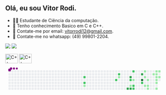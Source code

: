 ## Olá, eu sou Vitor Rodi.

- 👨‍💻 Estudante de Ciência da computação.
- 🚀 Tenho conhecimento Basico em C e C++.
- 📧 Contate-me por email: vitorrodi12@gmail.com.
- 📲 Contate-me no whatsapp: (49) 99801-2204.

 <a href="https://www.instagram.com/vitor_rodi/" target="_blank"><img src="https://img.shields.io/badge/-Instagram-%23E4405F?style=for-the-badge&logo=instagram&logoColor=white" target="_blank"></a>
<a href="https://www.linkedin.com/in/vitor-rodi/" target="_blank"><img src="https://img.shields.io/badge/-LinkedIn-%230077B5?style=for-the-badge&logo=linkedin&logoColor=white" target="_blank"></a> 
</head>
<body>
    <div class="image-container">
        <img alt="C++" height="30" width="40" src="https://www.pngfind.com/pngs/m/280-2802676_c-language-global-or-external-variables-with-examples.png">
        <img alt="C++" height="30" width="40" src="https://e7.pngegg.com/pngimages/46/626/png-clipart-c-logo-the-c-programming-language-computer-icons-computer-programming-source-code-programming-miscellaneous-template.png">
    </div>
</body>
</html>
<svg viewBox="-16 -32 880 192" width="880" height="192" xmlns="http://www.w3.org/2000/svg"><style>@keyframes c0{60.92%{fill:var(--c2)}60.94%,to{fill:var(--ce)}}@keyframes c1{61.85%{fill:var(--c2)}61.87%,to{fill:var(--ce)}}@keyframes c2{14.87%{fill:var(--c1)}14.89%,to{fill:var(--ce)}}@keyframes c3{53.48%{fill:var(--c2)}53.5%,to{fill:var(--ce)}}@keyframes c4{54.87%{fill:var(--c2)}54.89%,to{fill:var(--ce)}}@keyframes c5{21.85%{fill:var(--c1)}21.87%,to{fill:var(--ce)}}@keyframes c6{69.76%{fill:var(--c3)}69.78%,to{fill:var(--ce)}}@keyframes c7{72.08%{fill:var(--c3)}72.1%,to{fill:var(--ce)}}@keyframes c8{44.64%{fill:var(--c2)}44.66%,to{fill:var(--ce)}}@keyframes c9{25.11%{fill:var(--c1)}25.13%,to{fill:var(--ce)}}@keyframes ca{70.22%{fill:var(--c3)}70.24%,to{fill:var(--ce)}}@keyframes cb{42.78%{fill:var(--c2)}42.8%,to{fill:var(--ce)}}@keyframes cc{27.43%{fill:var(--c1)}27.45%,to{fill:var(--ce)}}@keyframes cd{46.04%{fill:var(--c2)}46.06%,to{fill:var(--ce)}}@keyframes ce{46.5%{fill:var(--c2)}46.52%,to{fill:var(--ce)}}@keyframes cf{74.41%{fill:var(--c3)}74.43%,to{fill:var(--ce)}}@keyframes cg{76.27%{fill:var(--c4)}76.29%,to{fill:var(--ce)}}@keyframes ch{48.83%{fill:var(--c2)}48.85%,to{fill:var(--ce)}}@keyframes ci{40.92%{fill:var(--c1)}40.94%,to{fill:var(--ce)}}@keyframes cj{29.76%{fill:var(--c1)}29.78%,to{fill:var(--ce)}}@keyframes ck{32.08%{fill:var(--c1)}32.1%,to{fill:var(--ce)}}@keyframes cl{30.69%{fill:var(--c1)}30.71%,to{fill:var(--ce)}}@keyframes cm{31.62%{fill:var(--c1)}31.64%,to{fill:var(--ce)}}@keyframes cn{33.01%{fill:var(--c1)}33.03%,to{fill:var(--ce)}}@keyframes co{39.06%{fill:var(--c1)}39.08%,to{fill:var(--ce)}}@keyframes cp{38.13%{fill:var(--c1)}38.15%,to{fill:var(--ce)}}@keyframes cq{38.59%{fill:var(--c1)}38.61%,to{fill:var(--ce)}}@keyframes cr{36.27%{fill:var(--c1)}36.29%,to{fill:var(--ce)}}@keyframes cs{35.8%{fill:var(--c1)}35.82%,to{fill:var(--ce)}}@keyframes ct{35.34%{fill:var(--c1)}35.36%,to{fill:var(--ce)}}@keyframes cu{34.41%{fill:var(--c1)}34.43%,to{fill:var(--ce)}}@keyframes cv{37.66%{fill:var(--c1)}37.68%,to{fill:var(--ce)}}@keyframes cw{36.73%{fill:var(--c1)}36.75%,to{fill:var(--ce)}}@keyframes u0{14.87%{transform:scale(0,1)}14.89%,21.85%{transform:scale(.05,1)}21.87%,25.11%{transform:scale(.11,1)}25.13%,27.43%{transform:scale(.16,1)}27.45%,29.76%{transform:scale(.21,1)}29.78%,30.69%{transform:scale(.26,1)}30.71%,31.62%{transform:scale(.32,1)}31.64%,32.08%{transform:scale(.37,1)}32.1%,33.01%{transform:scale(.42,1)}33.03%,34.41%{transform:scale(.47,1)}34.43%,35.34%{transform:scale(.53,1)}35.36%,35.8%{transform:scale(.58,1)}35.82%,36.27%{transform:scale(.63,1)}36.29%,36.73%{transform:scale(.68,1)}36.75%,37.66%{transform:scale(.74,1)}37.68%,38.13%{transform:scale(.79,1)}38.15%,38.59%{transform:scale(.84,1)}38.61%,39.06%{transform:scale(.89,1)}39.08%,40.92%{transform:scale(.95,1)}40.94%,to{transform:scale(1,1)}}@keyframes u1{42.78%{transform:scale(0,1)}42.8%,44.64%{transform:scale(.11,1)}44.66%,46.04%{transform:scale(.22,1)}46.06%,46.5%{transform:scale(.33,1)}46.52%,48.83%{transform:scale(.44,1)}48.85%,53.48%{transform:scale(.56,1)}53.5%,54.87%{transform:scale(.67,1)}54.89%,60.92%{transform:scale(.78,1)}60.94%,61.85%{transform:scale(.89,1)}61.87%,to{transform:scale(1,1)}}@keyframes u2{69.76%{transform:scale(0,1)}69.78%,70.22%{transform:scale(.25,1)}70.24%,72.08%{transform:scale(.5,1)}72.1%,74.41%{transform:scale(.75,1)}74.43%,to{transform:scale(1,1)}}@keyframes u3{76.27%{transform:scale(0,1)}76.29%,to{transform:scale(1,1)}}@keyframes s0{0%,99.53%{transform:translate(0,-16px)}.47%{transform:translate(0,0)}12.09%{transform:translate(400px,0)}14.42%{transform:translate(400px,80px)}20.47%{transform:translate(608px,80px)}21.86%,54.42%{transform:translate(608px,32px)}23.26%{transform:translate(656px,32px)}24.19%,26.05%,68.84%{transform:translate(656px,64px)}24.65%,45.12%{transform:translate(672px,64px)}25.12%{transform:translate(672px,80px)}25.58%{transform:translate(656px,80px)}26.98%,45.58%{transform:translate(688px,64px)}27.44%,44.19%{transform:translate(688px,48px)}28.37%,49.77%{transform:translate(720px,48px)}28.84%{transform:translate(720px,32px)}30.23%{transform:translate(768px,32px)}31.63%{transform:translate(768px,80px)}32.09%{transform:translate(752px,80px)}32.56%{transform:translate(752px,96px)}34.42%{transform:translate(816px,96px)}36.28%{transform:translate(816px,32px)}36.74%{transform:translate(832px,32px)}37.67%{transform:translate(832px,0)}38.14%{transform:translate(816px,0)}38.6%{transform:translate(816px,16px)}39.07%{transform:translate(800px,16px)}39.53%{transform:translate(800px,0)}42.79%{transform:translate(688px,0)}44.65%{transform:translate(672px,48px)}46.51%{transform:translate(688px,96px)}47.91%{transform:translate(736px,96px)}48.84%{transform:translate(736px,64px)}49.3%{transform:translate(720px,64px)}53.49%{transform:translate(592px,48px)}53.95%{transform:translate(592px,32px)}54.88%{transform:translate(608px,16px)}60.47%{transform:translate(416px,16px)}61.86%{transform:translate(416px,64px)}69.77%{transform:translate(656px,96px)}70.23%{transform:translate(672px,96px)}72.09%{transform:translate(672px,32px)}73.95%,75.81%{transform:translate(736px,32px)}74.42%{transform:translate(736px,16px)}74.88%{transform:translate(752px,16px)}75.35%{transform:translate(752px,32px)}76.28%{transform:translate(736px,48px)}88.84%{transform:translate(304px,48px)}89.3%{transform:translate(304px,32px)}89.77%{transform:translate(288px,32px)}90.23%{transform:translate(288px,16px)}94.42%{transform:translate(144px,16px)}94.88%{transform:translate(144px,0)}96.28%{transform:translate(96px,0)}96.74%{transform:translate(96px,-16px)}}@keyframes s1{0%,99.53%{transform:translate(16px,-16px)}.47%{transform:translate(0,-16px)}.93%{transform:translate(0,0)}12.56%{transform:translate(400px,0)}14.88%{transform:translate(400px,80px)}20.93%{transform:translate(608px,80px)}22.33%,54.88%{transform:translate(608px,32px)}23.72%{transform:translate(656px,32px)}24.65%,26.51%,69.3%{transform:translate(656px,64px)}25.12%,45.58%{transform:translate(672px,64px)}25.58%{transform:translate(672px,80px)}26.05%{transform:translate(656px,80px)}27.44%,46.05%{transform:translate(688px,64px)}27.91%,44.65%{transform:translate(688px,48px)}28.84%,50.23%{transform:translate(720px,48px)}29.3%{transform:translate(720px,32px)}30.7%{transform:translate(768px,32px)}32.09%{transform:translate(768px,80px)}32.56%{transform:translate(752px,80px)}33.02%{transform:translate(752px,96px)}34.88%{transform:translate(816px,96px)}36.74%{transform:translate(816px,32px)}37.21%{transform:translate(832px,32px)}38.14%{transform:translate(832px,0)}38.6%{transform:translate(816px,0)}39.07%{transform:translate(816px,16px)}39.53%{transform:translate(800px,16px)}40%{transform:translate(800px,0)}43.26%{transform:translate(688px,0)}45.12%{transform:translate(672px,48px)}46.98%{transform:translate(688px,96px)}48.37%{transform:translate(736px,96px)}49.3%{transform:translate(736px,64px)}49.77%{transform:translate(720px,64px)}53.95%{transform:translate(592px,48px)}54.42%{transform:translate(592px,32px)}55.35%{transform:translate(608px,16px)}60.93%{transform:translate(416px,16px)}62.33%{transform:translate(416px,64px)}70.23%{transform:translate(656px,96px)}70.7%{transform:translate(672px,96px)}72.56%{transform:translate(672px,32px)}74.42%,76.28%{transform:translate(736px,32px)}74.88%{transform:translate(736px,16px)}75.35%{transform:translate(752px,16px)}75.81%{transform:translate(752px,32px)}76.74%{transform:translate(736px,48px)}89.3%{transform:translate(304px,48px)}89.77%{transform:translate(304px,32px)}90.23%{transform:translate(288px,32px)}90.7%{transform:translate(288px,16px)}94.88%{transform:translate(144px,16px)}95.35%{transform:translate(144px,0)}96.74%{transform:translate(96px,0)}97.21%{transform:translate(96px,-16px)}}@keyframes s2{0%,99.53%{transform:translate(32px,-16px)}.93%{transform:translate(0,-16px)}1.4%{transform:translate(0,0)}13.02%{transform:translate(400px,0)}15.35%{transform:translate(400px,80px)}21.4%{transform:translate(608px,80px)}22.79%,55.35%{transform:translate(608px,32px)}24.19%{transform:translate(656px,32px)}25.12%,26.98%,69.77%{transform:translate(656px,64px)}25.58%,46.05%{transform:translate(672px,64px)}26.05%{transform:translate(672px,80px)}26.51%{transform:translate(656px,80px)}27.91%,46.51%{transform:translate(688px,64px)}28.37%,45.12%{transform:translate(688px,48px)}29.3%,50.7%{transform:translate(720px,48px)}29.77%{transform:translate(720px,32px)}31.16%{transform:translate(768px,32px)}32.56%{transform:translate(768px,80px)}33.02%{transform:translate(752px,80px)}33.49%{transform:translate(752px,96px)}35.35%{transform:translate(816px,96px)}37.21%{transform:translate(816px,32px)}37.67%{transform:translate(832px,32px)}38.6%{transform:translate(832px,0)}39.07%{transform:translate(816px,0)}39.53%{transform:translate(816px,16px)}40%{transform:translate(800px,16px)}40.47%{transform:translate(800px,0)}43.72%{transform:translate(688px,0)}45.58%{transform:translate(672px,48px)}47.44%{transform:translate(688px,96px)}48.84%{transform:translate(736px,96px)}49.77%{transform:translate(736px,64px)}50.23%{transform:translate(720px,64px)}54.42%{transform:translate(592px,48px)}54.88%{transform:translate(592px,32px)}55.81%{transform:translate(608px,16px)}61.4%{transform:translate(416px,16px)}62.79%{transform:translate(416px,64px)}70.7%{transform:translate(656px,96px)}71.16%{transform:translate(672px,96px)}73.02%{transform:translate(672px,32px)}74.88%,76.74%{transform:translate(736px,32px)}75.35%{transform:translate(736px,16px)}75.81%{transform:translate(752px,16px)}76.28%{transform:translate(752px,32px)}77.21%{transform:translate(736px,48px)}89.77%{transform:translate(304px,48px)}90.23%{transform:translate(304px,32px)}90.7%{transform:translate(288px,32px)}91.16%{transform:translate(288px,16px)}95.35%{transform:translate(144px,16px)}95.81%{transform:translate(144px,0)}97.21%{transform:translate(96px,0)}97.67%{transform:translate(96px,-16px)}}@keyframes s3{0%,99.53%{transform:translate(48px,-16px)}1.4%{transform:translate(0,-16px)}1.86%{transform:translate(0,0)}13.49%{transform:translate(400px,0)}15.81%{transform:translate(400px,80px)}21.86%{transform:translate(608px,80px)}23.26%,55.81%{transform:translate(608px,32px)}24.65%{transform:translate(656px,32px)}25.58%,27.44%,70.23%{transform:translate(656px,64px)}26.05%,46.51%{transform:translate(672px,64px)}26.51%{transform:translate(672px,80px)}26.98%{transform:translate(656px,80px)}28.37%,46.98%{transform:translate(688px,64px)}28.84%,45.58%{transform:translate(688px,48px)}29.77%,51.16%{transform:translate(720px,48px)}30.23%{transform:translate(720px,32px)}31.63%{transform:translate(768px,32px)}33.02%{transform:translate(768px,80px)}33.49%{transform:translate(752px,80px)}33.95%{transform:translate(752px,96px)}35.81%{transform:translate(816px,96px)}37.67%{transform:translate(816px,32px)}38.14%{transform:translate(832px,32px)}39.07%{transform:translate(832px,0)}39.53%{transform:translate(816px,0)}40%{transform:translate(816px,16px)}40.47%{transform:translate(800px,16px)}40.93%{transform:translate(800px,0)}44.19%{transform:translate(688px,0)}46.05%{transform:translate(672px,48px)}47.91%{transform:translate(688px,96px)}49.3%{transform:translate(736px,96px)}50.23%{transform:translate(736px,64px)}50.7%{transform:translate(720px,64px)}54.88%{transform:translate(592px,48px)}55.35%{transform:translate(592px,32px)}56.28%{transform:translate(608px,16px)}61.86%{transform:translate(416px,16px)}63.26%{transform:translate(416px,64px)}71.16%{transform:translate(656px,96px)}71.63%{transform:translate(672px,96px)}73.49%{transform:translate(672px,32px)}75.35%,77.21%{transform:translate(736px,32px)}75.81%{transform:translate(736px,16px)}76.28%{transform:translate(752px,16px)}76.74%{transform:translate(752px,32px)}77.67%{transform:translate(736px,48px)}90.23%{transform:translate(304px,48px)}90.7%{transform:translate(304px,32px)}91.16%{transform:translate(288px,32px)}91.63%{transform:translate(288px,16px)}95.81%{transform:translate(144px,16px)}96.28%{transform:translate(144px,0)}97.67%{transform:translate(96px,0)}98.14%{transform:translate(96px,-16px)}}:root{--cb:#1b1f230a;--cs:purple;--ce:#ebedf0;--c0:#ebedf0;--c1:#9be9a8;--c2:#40c463;--c3:#30a14e;--c4:#216e39}@media (prefers-color-scheme:dark){:root{--cb:#1b1f230a;--cs:purple;--ce:#161b22;--c1:#01311f;--c2:#034525;--c3:#0f6d31;--c4:#00c647}}.c{shape-rendering:geometricPrecision;rx:2;ry:2;fill:var(--ce);stroke-width:1px;stroke:var(--cb);animation:none 21500ms linear infinite}.c.c0,.c.c1{fill:var(--c2);animation-name:c0}.c.c1{animation-name:c1}.c.c2{fill:var(--c1);animation-name:c2}.c.c3,.c.c4{fill:var(--c2);animation-name:c3}.c.c4{animation-name:c4}.c.c5{fill:var(--c1);animation-name:c5}.c.c6,.c.c7{fill:var(--c3);animation-name:c6}.c.c7{animation-name:c7}.c.c8{fill:var(--c2);animation-name:c8}.c.c9{fill:var(--c1);animation-name:c9}.c.ca{fill:var(--c3);animation-name:ca}.c.cb{fill:var(--c2);animation-name:cb}.c.cc{fill:var(--c1);animation-name:cc}.c.cd,.c.ce{fill:var(--c2);animation-name:cd}.c.ce{animation-name:ce}.c.cf{fill:var(--c3);animation-name:cf}.c.cg{fill:var(--c4);animation-name:cg}.c.ch{fill:var(--c2);animation-name:ch}.c.ci,.c.cj,.c.ck{fill:var(--c1);animation-name:ci}.c.cj,.c.ck{animation-name:cj}.c.ck{animation-name:ck}.c.cl,.c.cm,.c.cn{fill:var(--c1);animation-name:cl}.c.cm,.c.cn{animation-name:cm}.c.cn{animation-name:cn}.c.co,.c.cp,.c.cq{fill:var(--c1);animation-name:co}.c.cp,.c.cq{animation-name:cp}.c.cq{animation-name:cq}.c.cr,.c.cs,.c.ct{fill:var(--c1);animation-name:cr}.c.cs,.c.ct{animation-name:cs}.c.ct{animation-name:ct}.c.cu,.c.cv,.c.cw{fill:var(--c1);animation-name:cu}.c.cv,.c.cw{animation-name:cv}.c.cw{animation-name:cw}.s,.u{animation:none linear 21500ms infinite}.u,.u.u0{transform-origin:0 0}.u{transform:scale(0,1)}.u.u0{fill:var(--c1);animation-name:u0}.u.u1{fill:var(--c2);animation-name:u1;transform-origin:488.2px 0}.u.u2{fill:var(--c3);animation-name:u2;transform-origin:719.5px 0}.u.u3{fill:var(--c4);animation-name:u3;transform-origin:822.3px 0}.s{shape-rendering:geometricPrecision;fill:var(--cs)}.s.s0{transform:translate(0,-16px);animation-name:s0}.s.s1{transform:translate(16px,-16px);animation-name:s1}.s.s2{transform:translate(32px,-16px);animation-name:s2}.s.s3{transform:translate(48px,-16px);animation-name:s3}</style><rect class="c" x="2" y="2" width="12" height="12"/><rect class="c" x="2" y="18" width="12" height="12"/><rect class="c" x="2" y="34" width="12" height="12"/><rect class="c" x="2" y="50" width="12" height="12"/><rect class="c" x="2" y="66" width="12" height="12"/><rect class="c" x="2" y="82" width="12" height="12"/><rect class="c" x="2" y="98" width="12" height="12"/><rect class="c" x="18" y="2" width="12" height="12"/><rect class="c" x="18" y="18" width="12" height="12"/><rect class="c" x="18" y="34" width="12" height="12"/><rect class="c" x="18" y="50" width="12" height="12"/><rect class="c" x="18" y="66" width="12" height="12"/><rect class="c" x="18" y="82" width="12" height="12"/><rect class="c" x="18" y="98" width="12" height="12"/><rect class="c" x="34" y="2" width="12" height="12"/><rect class="c" x="34" y="18" width="12" height="12"/><rect class="c" x="34" y="34" width="12" height="12"/><rect class="c" x="34" y="50" width="12" height="12"/><rect class="c" x="34" y="66" width="12" height="12"/><rect class="c" x="34" y="82" width="12" height="12"/><rect class="c" x="34" y="98" width="12" height="12"/><rect class="c" x="50" y="2" width="12" height="12"/><rect class="c" x="50" y="18" width="12" height="12"/><rect class="c" x="50" y="34" width="12" height="12"/><rect class="c" x="50" y="50" width="12" height="12"/><rect class="c" x="50" y="66" width="12" height="12"/><rect class="c" x="50" y="82" width="12" height="12"/><rect class="c" x="50" y="98" width="12" height="12"/><rect class="c" x="66" y="2" width="12" height="12"/><rect class="c" x="66" y="18" width="12" height="12"/><rect class="c" x="66" y="34" width="12" height="12"/><rect class="c" x="66" y="50" width="12" height="12"/><rect class="c" x="66" y="66" width="12" height="12"/><rect class="c" x="66" y="82" width="12" height="12"/><rect class="c" x="66" y="98" width="12" height="12"/><rect class="c" x="82" y="2" width="12" height="12"/><rect class="c" x="82" y="18" width="12" height="12"/><rect class="c" x="82" y="34" width="12" height="12"/><rect class="c" x="82" y="50" width="12" height="12"/><rect class="c" x="82" y="66" width="12" height="12"/><rect class="c" x="82" y="82" width="12" height="12"/><rect class="c" x="82" y="98" width="12" height="12"/><rect class="c" x="98" y="2" width="12" height="12"/><rect class="c" x="98" y="18" width="12" height="12"/><rect class="c" x="98" y="34" width="12" height="12"/><rect class="c" x="98" y="50" width="12" height="12"/><rect class="c" x="98" y="66" width="12" height="12"/><rect class="c" x="98" y="82" width="12" height="12"/><rect class="c" x="98" y="98" width="12" height="12"/><rect class="c" x="114" y="2" width="12" height="12"/><rect class="c" x="114" y="18" width="12" height="12"/><rect class="c" x="114" y="34" width="12" height="12"/><rect class="c" x="114" y="50" width="12" height="12"/><rect class="c" x="114" y="66" width="12" height="12"/><rect class="c" x="114" y="82" width="12" height="12"/><rect class="c" x="114" y="98" width="12" height="12"/><rect class="c" x="130" y="2" width="12" height="12"/><rect class="c" x="130" y="18" width="12" height="12"/><rect class="c" x="130" y="34" width="12" height="12"/><rect class="c" x="130" y="50" width="12" height="12"/><rect class="c" x="130" y="66" width="12" height="12"/><rect class="c" x="130" y="82" width="12" height="12"/><rect class="c" x="130" y="98" width="12" height="12"/><rect class="c" x="146" y="2" width="12" height="12"/><rect class="c" x="146" y="18" width="12" height="12"/><rect class="c" x="146" y="34" width="12" height="12"/><rect class="c" x="146" y="50" width="12" height="12"/><rect class="c" x="146" y="66" width="12" height="12"/><rect class="c" x="146" y="82" width="12" height="12"/><rect class="c" x="146" y="98" width="12" height="12"/><rect class="c" x="162" y="2" width="12" height="12"/><rect class="c" x="162" y="18" width="12" height="12"/><rect class="c" x="162" y="34" width="12" height="12"/><rect class="c" x="162" y="50" width="12" height="12"/><rect class="c" x="162" y="66" width="12" height="12"/><rect class="c" x="162" y="82" width="12" height="12"/><rect class="c" x="162" y="98" width="12" height="12"/><rect class="c" x="178" y="2" width="12" height="12"/><rect class="c" x="178" y="18" width="12" height="12"/><rect class="c" x="178" y="34" width="12" height="12"/><rect class="c" x="178" y="50" width="12" height="12"/><rect class="c" x="178" y="66" width="12" height="12"/><rect class="c" x="178" y="82" width="12" height="12"/><rect class="c" x="178" y="98" width="12" height="12"/><rect class="c" x="194" y="2" width="12" height="12"/><rect class="c" x="194" y="18" width="12" height="12"/><rect class="c" x="194" y="34" width="12" height="12"/><rect class="c" x="194" y="50" width="12" height="12"/><rect class="c" x="194" y="66" width="12" height="12"/><rect class="c" x="194" y="82" width="12" height="12"/><rect class="c" x="194" y="98" width="12" height="12"/><rect class="c" x="210" y="2" width="12" height="12"/><rect class="c" x="210" y="18" width="12" height="12"/><rect class="c" x="210" y="34" width="12" height="12"/><rect class="c" x="210" y="50" width="12" height="12"/><rect class="c" x="210" y="66" width="12" height="12"/><rect class="c" x="210" y="82" width="12" height="12"/><rect class="c" x="210" y="98" width="12" height="12"/><rect class="c" x="226" y="2" width="12" height="12"/><rect class="c" x="226" y="18" width="12" height="12"/><rect class="c" x="226" y="34" width="12" height="12"/><rect class="c" x="226" y="50" width="12" height="12"/><rect class="c" x="226" y="66" width="12" height="12"/><rect class="c" x="226" y="82" width="12" height="12"/><rect class="c" x="226" y="98" width="12" height="12"/><rect class="c" x="242" y="2" width="12" height="12"/><rect class="c" x="242" y="18" width="12" height="12"/><rect class="c" x="242" y="34" width="12" height="12"/><rect class="c" x="242" y="50" width="12" height="12"/><rect class="c" x="242" y="66" width="12" height="12"/><rect class="c" x="242" y="82" width="12" height="12"/><rect class="c" x="242" y="98" width="12" height="12"/><rect class="c" x="258" y="2" width="12" height="12"/><rect class="c" x="258" y="18" width="12" height="12"/><rect class="c" x="258" y="34" width="12" height="12"/><rect class="c" x="258" y="50" width="12" height="12"/><rect class="c" x="258" y="66" width="12" height="12"/><rect class="c" x="258" y="82" width="12" height="12"/><rect class="c" x="258" y="98" width="12" height="12"/><rect class="c" x="274" y="2" width="12" height="12"/><rect class="c" x="274" y="18" width="12" height="12"/><rect class="c" x="274" y="34" width="12" height="12"/><rect class="c" x="274" y="50" width="12" height="12"/><rect class="c" x="274" y="66" width="12" height="12"/><rect class="c" x="274" y="82" width="12" height="12"/><rect class="c" x="274" y="98" width="12" height="12"/><rect class="c" x="290" y="2" width="12" height="12"/><rect class="c" x="290" y="18" width="12" height="12"/><rect class="c" x="290" y="34" width="12" height="12"/><rect class="c" x="290" y="50" width="12" height="12"/><rect class="c" x="290" y="66" width="12" height="12"/><rect class="c" x="290" y="82" width="12" height="12"/><rect class="c" x="290" y="98" width="12" height="12"/><rect class="c" x="306" y="2" width="12" height="12"/><rect class="c" x="306" y="18" width="12" height="12"/><rect class="c" x="306" y="34" width="12" height="12"/><rect class="c" x="306" y="50" width="12" height="12"/><rect class="c" x="306" y="66" width="12" height="12"/><rect class="c" x="306" y="82" width="12" height="12"/><rect class="c" x="306" y="98" width="12" height="12"/><rect class="c" x="322" y="2" width="12" height="12"/><rect class="c" x="322" y="18" width="12" height="12"/><rect class="c" x="322" y="34" width="12" height="12"/><rect class="c" x="322" y="50" width="12" height="12"/><rect class="c" x="322" y="66" width="12" height="12"/><rect class="c" x="322" y="82" width="12" height="12"/><rect class="c" x="322" y="98" width="12" height="12"/><rect class="c" x="338" y="2" width="12" height="12"/><rect class="c" x="338" y="18" width="12" height="12"/><rect class="c" x="338" y="34" width="12" height="12"/><rect class="c" x="338" y="50" width="12" height="12"/><rect class="c" x="338" y="66" width="12" height="12"/><rect class="c" x="338" y="82" width="12" height="12"/><rect class="c" x="338" y="98" width="12" height="12"/><rect class="c" x="354" y="2" width="12" height="12"/><rect class="c" x="354" y="18" width="12" height="12"/><rect class="c" x="354" y="34" width="12" height="12"/><rect class="c" x="354" y="50" width="12" height="12"/><rect class="c" x="354" y="66" width="12" height="12"/><rect class="c" x="354" y="82" width="12" height="12"/><rect class="c" x="354" y="98" width="12" height="12"/><rect class="c" x="370" y="2" width="12" height="12"/><rect class="c" x="370" y="18" width="12" height="12"/><rect class="c" x="370" y="34" width="12" height="12"/><rect class="c" x="370" y="50" width="12" height="12"/><rect class="c" x="370" y="66" width="12" height="12"/><rect class="c" x="370" y="82" width="12" height="12"/><rect class="c" x="370" y="98" width="12" height="12"/><rect class="c" x="386" y="2" width="12" height="12"/><rect class="c" x="386" y="18" width="12" height="12"/><rect class="c" x="386" y="34" width="12" height="12"/><rect class="c" x="386" y="50" width="12" height="12"/><rect class="c" x="386" y="66" width="12" height="12"/><rect class="c" x="386" y="82" width="12" height="12"/><rect class="c" x="386" y="98" width="12" height="12"/><rect class="c" x="402" y="2" width="12" height="12"/><rect class="c" x="402" y="18" width="12" height="12"/><rect class="c" x="402" y="34" width="12" height="12"/><rect class="c" x="402" y="50" width="12" height="12"/><rect class="c" x="402" y="66" width="12" height="12"/><rect class="c" x="402" y="82" width="12" height="12"/><rect class="c" x="402" y="98" width="12" height="12"/><rect class="c" x="418" y="2" width="12" height="12"/><rect class="c" x="418" y="18" width="12" height="12"/><rect class="c c0" x="418" y="34" width="12" height="12"/><rect class="c" x="418" y="50" width="12" height="12"/><rect class="c c1" x="418" y="66" width="12" height="12"/><rect class="c c2" x="418" y="82" width="12" height="12"/><rect class="c" x="418" y="98" width="12" height="12"/><rect class="c" x="434" y="2" width="12" height="12"/><rect class="c" x="434" y="18" width="12" height="12"/><rect class="c" x="434" y="34" width="12" height="12"/><rect class="c" x="434" y="50" width="12" height="12"/><rect class="c" x="434" y="66" width="12" height="12"/><rect class="c" x="434" y="82" width="12" height="12"/><rect class="c" x="434" y="98" width="12" height="12"/><rect class="c" x="450" y="2" width="12" height="12"/><rect class="c" x="450" y="18" width="12" height="12"/><rect class="c" x="450" y="34" width="12" height="12"/><rect class="c" x="450" y="50" width="12" height="12"/><rect class="c" x="450" y="66" width="12" height="12"/><rect class="c" x="450" y="82" width="12" height="12"/><rect class="c" x="450" y="98" width="12" height="12"/><rect class="c" x="466" y="2" width="12" height="12"/><rect class="c" x="466" y="18" width="12" height="12"/><rect class="c" x="466" y="34" width="12" height="12"/><rect class="c" x="466" y="50" width="12" height="12"/><rect class="c" x="466" y="66" width="12" height="12"/><rect class="c" x="466" y="82" width="12" height="12"/><rect class="c" x="466" y="98" width="12" height="12"/><rect class="c" x="482" y="2" width="12" height="12"/><rect class="c" x="482" y="18" width="12" height="12"/><rect class="c" x="482" y="34" width="12" height="12"/><rect class="c" x="482" y="50" width="12" height="12"/><rect class="c" x="482" y="66" width="12" height="12"/><rect class="c" x="482" y="82" width="12" height="12"/><rect class="c" x="482" y="98" width="12" height="12"/><rect class="c" x="498" y="2" width="12" height="12"/><rect class="c" x="498" y="18" width="12" height="12"/><rect class="c" x="498" y="34" width="12" height="12"/><rect class="c" x="498" y="50" width="12" height="12"/><rect class="c" x="498" y="66" width="12" height="12"/><rect class="c" x="498" y="82" width="12" height="12"/><rect class="c" x="498" y="98" width="12" height="12"/><rect class="c" x="514" y="2" width="12" height="12"/><rect class="c" x="514" y="18" width="12" height="12"/><rect class="c" x="514" y="34" width="12" height="12"/><rect class="c" x="514" y="50" width="12" height="12"/><rect class="c" x="514" y="66" width="12" height="12"/><rect class="c" x="514" y="82" width="12" height="12"/><rect class="c" x="514" y="98" width="12" height="12"/><rect class="c" x="530" y="2" width="12" height="12"/><rect class="c" x="530" y="18" width="12" height="12"/><rect class="c" x="530" y="34" width="12" height="12"/><rect class="c" x="530" y="50" width="12" height="12"/><rect class="c" x="530" y="66" width="12" height="12"/><rect class="c" x="530" y="82" width="12" height="12"/><rect class="c" x="530" y="98" width="12" height="12"/><rect class="c" x="546" y="2" width="12" height="12"/><rect class="c" x="546" y="18" width="12" height="12"/><rect class="c" x="546" y="34" width="12" height="12"/><rect class="c" x="546" y="50" width="12" height="12"/><rect class="c" x="546" y="66" width="12" height="12"/><rect class="c" x="546" y="82" width="12" height="12"/><rect class="c" x="546" y="98" width="12" height="12"/><rect class="c" x="562" y="2" width="12" height="12"/><rect class="c" x="562" y="18" width="12" height="12"/><rect class="c" x="562" y="34" width="12" height="12"/><rect class="c" x="562" y="50" width="12" height="12"/><rect class="c" x="562" y="66" width="12" height="12"/><rect class="c" x="562" y="82" width="12" height="12"/><rect class="c" x="562" y="98" width="12" height="12"/><rect class="c" x="578" y="2" width="12" height="12"/><rect class="c" x="578" y="18" width="12" height="12"/><rect class="c" x="578" y="34" width="12" height="12"/><rect class="c" x="578" y="50" width="12" height="12"/><rect class="c" x="578" y="66" width="12" height="12"/><rect class="c" x="578" y="82" width="12" height="12"/><rect class="c" x="578" y="98" width="12" height="12"/><rect class="c" x="594" y="2" width="12" height="12"/><rect class="c" x="594" y="18" width="12" height="12"/><rect class="c" x="594" y="34" width="12" height="12"/><rect class="c c3" x="594" y="50" width="12" height="12"/><rect class="c" x="594" y="66" width="12" height="12"/><rect class="c" x="594" y="82" width="12" height="12"/><rect class="c" x="594" y="98" width="12" height="12"/><rect class="c" x="610" y="2" width="12" height="12"/><rect class="c c4" x="610" y="18" width="12" height="12"/><rect class="c c5" x="610" y="34" width="12" height="12"/><rect class="c" x="610" y="50" width="12" height="12"/><rect class="c" x="610" y="66" width="12" height="12"/><rect class="c" x="610" y="82" width="12" height="12"/><rect class="c" x="610" y="98" width="12" height="12"/><rect class="c" x="626" y="2" width="12" height="12"/><rect class="c" x="626" y="18" width="12" height="12"/><rect class="c" x="626" y="34" width="12" height="12"/><rect class="c" x="626" y="50" width="12" height="12"/><rect class="c" x="626" y="66" width="12" height="12"/><rect class="c" x="626" y="82" width="12" height="12"/><rect class="c" x="626" y="98" width="12" height="12"/><rect class="c" x="642" y="2" width="12" height="12"/><rect class="c" x="642" y="18" width="12" height="12"/><rect class="c" x="642" y="34" width="12" height="12"/><rect class="c" x="642" y="50" width="12" height="12"/><rect class="c" x="642" y="66" width="12" height="12"/><rect class="c" x="642" y="82" width="12" height="12"/><rect class="c" x="642" y="98" width="12" height="12"/><rect class="c" x="658" y="2" width="12" height="12"/><rect class="c" x="658" y="18" width="12" height="12"/><rect class="c" x="658" y="34" width="12" height="12"/><rect class="c" x="658" y="50" width="12" height="12"/><rect class="c" x="658" y="66" width="12" height="12"/><rect class="c" x="658" y="82" width="12" height="12"/><rect class="c c6" x="658" y="98" width="12" height="12"/><rect class="c" x="674" y="2" width="12" height="12"/><rect class="c" x="674" y="18" width="12" height="12"/><rect class="c c7" x="674" y="34" width="12" height="12"/><rect class="c c8" x="674" y="50" width="12" height="12"/><rect class="c" x="674" y="66" width="12" height="12"/><rect class="c c9" x="674" y="82" width="12" height="12"/><rect class="c ca" x="674" y="98" width="12" height="12"/><rect class="c cb" x="690" y="2" width="12" height="12"/><rect class="c" x="690" y="18" width="12" height="12"/><rect class="c" x="690" y="34" width="12" height="12"/><rect class="c cc" x="690" y="50" width="12" height="12"/><rect class="c" x="690" y="66" width="12" height="12"/><rect class="c cd" x="690" y="82" width="12" height="12"/><rect class="c ce" x="690" y="98" width="12" height="12"/><rect class="c" x="706" y="2" width="12" height="12"/><rect class="c" x="706" y="18" width="12" height="12"/><rect class="c" x="706" y="34" width="12" height="12"/><rect class="c" x="706" y="50" width="12" height="12"/><rect class="c" x="706" y="66" width="12" height="12"/><rect class="c" x="706" y="82" width="12" height="12"/><rect class="c" x="706" y="98" width="12" height="12"/><rect class="c" x="722" y="2" width="12" height="12"/><rect class="c" x="722" y="18" width="12" height="12"/><rect class="c" x="722" y="34" width="12" height="12"/><rect class="c" x="722" y="50" width="12" height="12"/><rect class="c" x="722" y="66" width="12" height="12"/><rect class="c" x="722" y="82" width="12" height="12"/><rect class="c" x="722" y="98" width="12" height="12"/><rect class="c" x="738" y="2" width="12" height="12"/><rect class="c cf" x="738" y="18" width="12" height="12"/><rect class="c" x="738" y="34" width="12" height="12"/><rect class="c cg" x="738" y="50" width="12" height="12"/><rect class="c ch" x="738" y="66" width="12" height="12"/><rect class="c" x="738" y="82" width="12" height="12"/><rect class="c" x="738" y="98" width="12" height="12"/><rect class="c ci" x="754" y="2" width="12" height="12"/><rect class="c" x="754" y="18" width="12" height="12"/><rect class="c cj" x="754" y="34" width="12" height="12"/><rect class="c" x="754" y="50" width="12" height="12"/><rect class="c" x="754" y="66" width="12" height="12"/><rect class="c ck" x="754" y="82" width="12" height="12"/><rect class="c" x="754" y="98" width="12" height="12"/><rect class="c" x="770" y="2" width="12" height="12"/><rect class="c" x="770" y="18" width="12" height="12"/><rect class="c" x="770" y="34" width="12" height="12"/><rect class="c cl" x="770" y="50" width="12" height="12"/><rect class="c" x="770" y="66" width="12" height="12"/><rect class="c cm" x="770" y="82" width="12" height="12"/><rect class="c cn" x="770" y="98" width="12" height="12"/><rect class="c" x="786" y="2" width="12" height="12"/><rect class="c" x="786" y="18" width="12" height="12"/><rect class="c" x="786" y="34" width="12" height="12"/><rect class="c" x="786" y="50" width="12" height="12"/><rect class="c" x="786" y="66" width="12" height="12"/><rect class="c" x="786" y="82" width="12" height="12"/><rect class="c" x="786" y="98" width="12" height="12"/><rect class="c" x="802" y="2" width="12" height="12"/><rect class="c co" x="802" y="18" width="12" height="12"/><rect class="c" x="802" y="34" width="12" height="12"/><rect class="c" x="802" y="50" width="12" height="12"/><rect class="c" x="802" y="66" width="12" height="12"/><rect class="c" x="802" y="82" width="12" height="12"/><rect class="c" x="802" y="98" width="12" height="12"/><rect class="c cp" x="818" y="2" width="12" height="12"/><rect class="c cq" x="818" y="18" width="12" height="12"/><rect class="c cr" x="818" y="34" width="12" height="12"/><rect class="c cs" x="818" y="50" width="12" height="12"/><rect class="c ct" x="818" y="66" width="12" height="12"/><rect class="c" x="818" y="82" width="12" height="12"/><rect class="c cu" x="818" y="98" width="12" height="12"/><rect class="c cv" x="834" y="2" width="12" height="12"/><rect class="c" x="834" y="18" width="12" height="12"/><rect class="c cw" x="834" y="34" width="12" height="12"/><rect class="c" x="834" y="50" width="12" height="12"/><rect class="u u0" height="12" width="488.8" x="0.0" y="144"/><rect class="u u1" height="12" width="231.9" x="488.2" y="144"/><rect class="u u2" height="12" width="103.4" x="719.5" y="144"/><rect class="u u3" height="12" width="26.3" x="822.3" y="144"/><rect class="s s0" x="0.8" y="0.8" width="14.4" height="14.4" rx="4.5" ry="4.5"/><rect class="s s1" x="1.8" y="1.8" width="12.3" height="12.3" rx="4.1" ry="4.1"/><rect class="s s2" x="2.6" y="2.6" width="10.8" height="10.8" rx="3.6" ry="3.6"/><rect class="s s3" x="3.0" y="3.0" width="9.9" height="9.9" rx="3.3" ry="3.3"/></svg>

